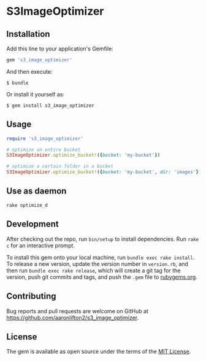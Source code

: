 # S3ImageOptimizer

## Installation

Add this line to your application's Gemfile:

```ruby
gem 's3_image_optimizer'
```

And then execute:

    $ bundle

Or install it yourself as:

    $ gem install s3_image_optimizer

## Usage

```ruby
require 's3_image_optimizer'

# optimize an entire bucket
S3ImageOptimizer.optimize_bucket!({bucket: 'my-bucket'})

# optimize a certain folder in a bucket
S3ImageOptimizer.optimize_bucket!({bucket: 'my-bucket', dir: 'images'})
```

## Use as daemon

```
rake optimize_d
```

## Development

After checking out the repo, run `bin/setup` to install dependencies. Run `rake c` for an interactive prompt.

To install this gem onto your local machine, run `bundle exec rake install`. To release a new version, update the version number in `version.rb`, and then run `bundle exec rake release`, which will create a git tag for the version, push git commits and tags, and push the `.gem` file to [rubygems.org](https://rubygems.org).

## Contributing

Bug reports and pull requests are welcome on GitHub at https://github.com/aaronlifton2/s3_image_optimizer.


## License

The gem is available as open source under the terms of the [MIT License](http://opensource.org/licenses/MIT).

